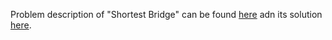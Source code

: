 Problem description of "Shortest Bridge" can be found [here](https://leetcode.com/problems/shortest-bridge/) adn its solution [here](https://github.com/aurimas13/LeetCode-HR-MAANG/blob/main/LeetCode/Python%20Solutions/Shortest%20Palindrome/shortest.py).
